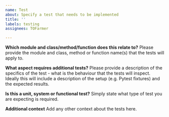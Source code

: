 ```yaml
---
name: Test
about: Specify a test that needs to be implemented
title: ''
labels: testing
assignees: TOFarmer

---
```


**Which module and class/method/function does this relate to?**
Please provide the module and class, method or function name(s) that the tests will apply to.

**What aspect requires additional tests?**
Please provide a description of the specifics of the test - what is the behaviour that the tests will inspect.  Ideally this will include a description of the setup (e.g. Pytest fixtures) and the expected results.

**Is this a unit, system or functional test?**
Simply state what type of test you are expecting is required.

**Additional context**
Add any other context about the tests here.
